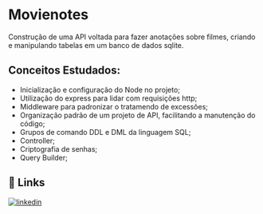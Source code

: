 
# Movienotes

Construção de uma API voltada para fazer anotações sobre filmes, criando e manipulando tabelas em um banco de dados sqlite.


## Conceitos Estudados:

- Inicialização e configuração do Node no projeto;
- Utilização do express para lidar com requisições http;
- Middleware para padronizar o tratamendo de excessões;
- Organização padrão de um projeto de API, facilitando a manutenção do código;
- Grupos de comando DDL e DML da linguagem SQL;
- Controller;
- Criptografia de senhas;
- Query Builder;
## 🔗 Links
[![linkedin](https://img.shields.io/badge/linkedin-0A66C2?style=for-the-badge&logo=linkedin&logoColor=white)](https://www.linkedin.com/in/webdevjoao/)


